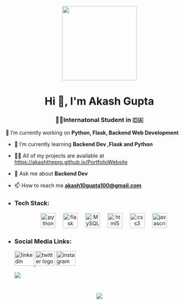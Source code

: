 ###

<br clear="both">

<div align="center">
  <img height="200" src="https://i.pinimg.com/originals/f1/ed/a4/f1eda4768df8d8135c779772f2833e88.gif"  />
</div>

###
<h1 align="center" >Hi 👋, I'm Akash Gupta</h1>
<h3 align="center"> 👨‍🎓Internatonal Student in 🇨🇦</h3>


 🔭 I’m currently working on **Python, Flask, Backend Web Development**

- 🌱 I’m currently learning **Backend Dev ,Flask and Python**

- 👨‍💻 All of my projects are available at https://akashthepro.github.io/PortfolioWebsite

- 💬 Ask me about **Backend Dev**

- 📫 How to reach me **akash10gupta100@gmail.com**

###
<ul style="list-style: square;">
  <li>
    <h3 align="left"> Tech Stack:</h3>
<div align="center">
  <img src="https://cdn.jsdelivr.net/gh/devicons/devicon/icons/python/python-original.svg" height="40" alt="python logo"  />
  <img width="12" />
   <img src="https://www.ashirwadinfotech.com/static/media/Flask.e74b9e5972a6fc245f7c.png" height="40" alt="flask logo"  />
  <img width="12" />
  <img src="https://cdn.jsdelivr.net/gh/devicons/devicon/icons/mysql/mysql-original.svg" height="40" alt="MySQL logo"  />
  <img width="12" />
  <img src="https://cdn.jsdelivr.net/gh/devicons/devicon/icons/html5/html5-original.svg" height="40" alt="html5 logo"  />
  <img width="12" />
  <img src="https://cdn.jsdelivr.net/gh/devicons/devicon/icons/css3/css3-original.svg" height="40" alt="css3 logo"  />
  <img width="12" />
  <img src="https://cdn.jsdelivr.net/gh/devicons/devicon/icons/javascript/javascript-plain.svg" height="40" alt="javascript logo"  />
</div>

  </li>
  <li>
    <h3 align="left"> Social Media Links: </h3>
    <div align="left">
  <a href="https://www.linkedin.com/in/akash-gupta-6a447a237/" target="_blank">
    <img src="https://raw.githubusercontent.com/maurodesouza/profile-readme-generator/master/src/assets/icons/social/linkedin/default.svg" width="52" height="40" alt="linkedin logo"  />
  </a>
  <img src="https://raw.githubusercontent.com/maurodesouza/profile-readme-generator/master/src/assets/icons/social/twitter/default.svg" width="52" height="40" alt="twitter logo"  />
      <a href="https://www.instagram.com/akash8_gupta" target="_blank">
          <img src="https://raw.githubusercontent.com/maurodesouza/profile-readme-generator/master/src/assets/icons/social/instagram/default.svg" width="52" height="40" alt="instagram logo"  />
      </a>

</div>

<a href=#><img src="snake.svg"></a>
  </li>
</ul>


###


###

<br clear="both">

<div align="center">
  <img src="https://profile-counter.glitch.me/Akashthepro/count.svg?"  />
</div>

###

